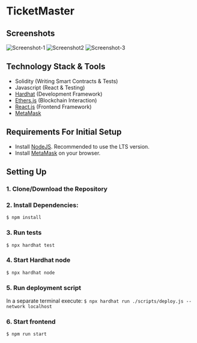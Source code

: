 # TicketMaster

## Screenshots
![Screenshot-1](https://github.com/Mudit-Jxin7/TicketMaster-web3/assets/97677133/8172c93e-c495-4e5f-b71a-ab95b7036e29)
![Screenshot2](https://github.com/Mudit-Jxin7/TicketMaster-web3/assets/97677133/2bc97351-cca4-4c27-bacc-01fdafb9c6fe)
![Screenshot-3](https://github.com/Mudit-Jxin7/TicketMaster-web3/assets/97677133/ca3613a5-f470-4e92-8cd0-45b98ce2021a)

## Technology Stack & Tools

- Solidity (Writing Smart Contracts & Tests)
- Javascript (React & Testing)
- [Hardhat](https://hardhat.org/) (Development Framework)
- [Ethers.js](https://docs.ethers.io/v5/) (Blockchain Interaction)
- [React.js](https://reactjs.org/) (Frontend Framework)
- [MetaMask](https://metamask.io/)

## Requirements For Initial Setup
- Install [NodeJS](https://nodejs.org/en/). Recommended to use the LTS version.
- Install [MetaMask](https://metamask.io/) on your browser.

## Setting Up
### 1. Clone/Download the Repository

### 2. Install Dependencies:
`$ npm install`

### 3. Run tests
`$ npx hardhat test`

### 4. Start Hardhat node
`$ npx hardhat node`

### 5. Run deployment script
In a separate terminal execute:
`$ npx hardhat run ./scripts/deploy.js --network localhost`

### 6. Start frontend
`$ npm run start`

